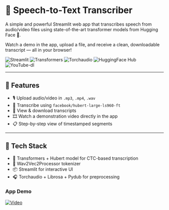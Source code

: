 # 🎤 Speech-to-Text Transcriber

A simple and powerful Streamlit web app that transcribes speech from audio/video files using state-of-the-art transformer models from Hugging Face 🤗.

Watch a demo in the app, upload a file, and receive a clean, downloadable transcript — all in your browser!

![Streamlit](https://img.shields.io/badge/Streamlit-1.44.0+-brightgreen?logo=streamlit)
![Transformers](https://img.shields.io/badge/Transformers-4.50.3+-blueviolet?logo=python)
![Torchaudio](https://img.shields.io/badge/torchaudio-2.6.0+-red)
![HuggingFace Hub](https://img.shields.io/badge/huggingface--hub-0.30.1+-yellow?logo=huggingface)
![YouTube-dl](https://img.shields.io/badge/youtube--dl-2021.12.17+-black)

---

## 🚀 Features

- 🎙️ Upload audio/video in `.mp3`, `.mp4`, `.wav`
- 🧠 Transcribe using `facebook/hubert-large-ls960-ft`
- 📝 View & download transcripts
- 🎞️ Watch a demonstration video directly in the app
- 📋 Step-by-step view of timestamped segments

---

## 🧰 Tech Stack

- 🤗 Transformers + Hubert model for CTC-based transcription
- 🧠 Wav2Vec2Processor tokenizer
- 📦 Streamlit for interactive UI
- 🎧 Torchaudio + Librosa + Pydub for preprocessing

### App Demo

[![Video](https://img.youtube.com/vi/eSG_FsoUtRo/hqdefault.jpg)](https://www.youtube.com/watch?v=eSG_FsoUtRo)

